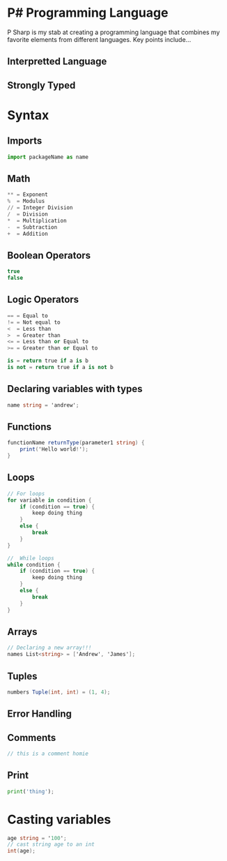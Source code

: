 # P# Programming Language
P Sharp is my stab at creating a programming language that combines my favorite 
elements from different languages. Key points include...

## Interpretted Language

## Strongly Typed

# Syntax
## Imports
```python
import packageName as name
```

## Math
```python
** = Exponent
%  = Modulus
// = Integer Division
/  = Division
*  = Multiplication
-  = Subtraction
+  = Addition
```

## Boolean Operators
```cs
true
false
```

## Logic Operators
```python
== = Equal to 
!= = Not equal to
<  = Less than
>  = Greater than
<= = Less than or Equal to
>= = Greater than or Equal to

is = return true if a is b
is not = return true if a is not b
```

## Declaring variables with types
```cs
name string = 'andrew';
```

## Functions
```cs
functionName returnType(parameter1 string) {
    print('Hello world!');
}
```

## Loops
```cs
// For loops 
for variable in condition {
    if (condition == true) {
        keep doing thing
    }
    else {
        break
    }
}

//  While loops
while condition {
    if (condition == true) {
        keep doing thing
    }
    else {
        break
    }
}
```

## Arrays
```cs
// Declaring a new array!!!
names List<string> = ['Andrew', 'James'];
```

## Tuples
```cs
numbers Tuple(int, int) = (1, 4);
```

## Error Handling


## Comments
```cs
// this is a comment homie
```

## Print
```python
print('thing');
```

# Casting variables
```cs
age string = '100';
// cast string age to an int
int(age);
```

